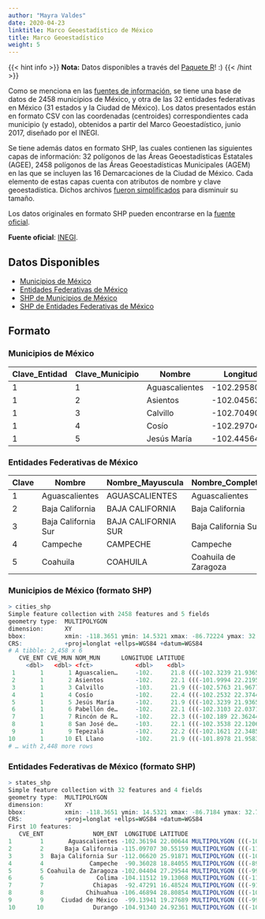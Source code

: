 ```yaml
---
author: "Mayra Valdes"
date: 2020-04-23
linktitle: Marco Geoestadístico de México
title: Marco Geoestadístico
weight: 5
---
```


{{< hint info >}}
**Nota:** Datos disponibles a través del [Paquete R](https://github.com/mayrop/datosmx)! :)
{{< /hint >}}

Como se menciona en las [fuentes de información](/fuentes-de-informacion/), se tiene una base de datos de 2458 municipios de México, y otra de las 32 entidades federativas en México (31 estados y la Ciudad de México). Los datos presentados están en formato CSV con las coordenadas (centroides) correspondientes cada municipio (y estado), obtenidos a partir del Marco Geoestadístico, junio 2017, diseñado por el INEGI. 

Se tiene además datos en formato SHP, las cuales contienen las siguientes capas de información: 32 polígonos de las Áreas Geoestadísticas Estatales (AGEE), 2458 polígonos de las Áreas Geoestadísticas Municipales (AGEM) en las que se incluyen las 16 Demarcaciones de la Ciudad de México. Cada elemento de estas capas cuenta con atributos de nombre y clave geoestadística. Dichos archivos [fueron simplificados](https://github.com/mayrop/covid19mx/blob/master/scripts/analysis/geo/simplify.R) para disminuir su tamaño.

Los datos originales en formato SHP pueden encontrarse en la [fuente oficial](https://www.inegi.org.mx/app/biblioteca/ficha.html?upc=889463142683).

**Fuente oficial**: [INEGI](https://www.inegi.org.mx/app/biblioteca/ficha.html?upc=889463142683).

## Datos Disponibles
* [Municipios de México](https://raw.githubusercontent.com/mayrop/datos-covid19in-mx/master/www/otros/municipios.csv)
* [Entidades Federativas de México](https://raw.githubusercontent.com/mayrop/datos-covid19in-mx/master/www/otros/estados.csv)
* [SHP de Municipios de México](https://github.com/mayrop/datos-covid19in-mx/blob/master/www/geo/municipios.zip?raw=true)
* [SHP de Entidades Federativas de México](https://github.com/mayrop/datos-covid19in-mx/blob/master/www/geo/estados.zip?raw=true)

## Formato

### Municipios de México
| Clave_Entidad | Clave_Municipio | Nombre                                            | Longitud     | Latitud    | Poblacion_2019 |
|---------------|-----------------|---------------------------------------------------|--------------|------------|----------------|
| 1             | 1               | Aguascalientes                                    | -102.2958029 | 21.8114362 | 949277         |
| 1             | 2               | Asientos                                          | -102.0456381 | 22.1265082 | 50354          |
| 1             | 3               | Calvillo                                          | -102.7049039 | 21.9006945 | 60181          |
| 1             | 4               | Cosío                                             | -102.2970417 | 22.3606267 | 16766          |
| 1             | 5               | Jesús María                                       | -102.4456493 | 21.9321175 | 127835         |

### Entidades Federativas de México
| Clave | Nombre              | Nombre_Mayuscula    | Nombre_Completo                 | Abreviatura | ISO_3 | RENAPO | Longitud     | Latitud    | Poblacion_2019 |
|-------|---------------------|---------------------|---------------------------------|-------------|-------|-------|--------------|------------|----------------|
| 1     | Aguascalientes      | AGUASCALIENTES      | Aguascalientes                  | Ags.        | AGU   | AS    | -102.3619377 | 22.0064411 | 1415421        |
| 2     | Baja California     | BAJA CALIFORNIA     | Baja California                 | B. C.       | BCN   | BC    | -115.0970657 | 30.5515922 | 3578561        |
| 3     | Baja California Sur | BAJA CALIFORNIA SUR | Baja California Sur             | B. C. S.    | BCS   | BS    | -112.0662031 | 25.9187109 | 788119         |
| 4     | Campeche            | CAMPECHE            | Campeche                        | Camp.       | CAM   | CC    | -90.3602773  | 18.8405542 | 984046         |
| 5     | Coahuila            | COAHUILA            | Coahuila de Zaragoza            | Coah.       | COA   | CL    | -102.0440387 | 27.295443  | 3175643        |

### Municipios de México (formato SHP)
```r
> cities_shp
Simple feature collection with 2458 features and 5 fields
geometry type:  MULTIPOLYGON
dimension:      XY
bbox:           xmin: -118.3651 ymin: 14.5321 xmax: -86.72224 ymax: 32.71865
CRS:            +proj=longlat +ellps=WGS84 +datum=WGS84
# A tibble: 2,458 x 6
   CVE_ENT CVE_MUN NOM_MUN      LONGITUDE LATITUDE                                      geometry
     <dbl>   <dbl> <fct>            <dbl>    <dbl>                            <MULTIPOLYGON [°]>
 1       1       1 Aguascalien…     -102.     21.8 (((-102.3239 21.93653, -102.3229 21.93665, -…
 2       1       2 Asientos         -102.     22.1 (((-101.9994 22.21951, -102.001 22.16811, -1…
 3       1       3 Calvillo         -103.     21.9 (((-102.5763 21.96778, -102.5844 21.95277, -…
 4       1       4 Cosío            -102.     22.4 (((-102.2532 22.37449, -102.2533 22.37046, -…
 5       1       5 Jesús María      -102.     21.9 (((-102.3239 21.93653, -102.3243 21.93627, -…
 6       1       6 Pabellón de…     -102.     22.1 (((-102.3103 22.03716, -102.3194 22.04042, -…
 7       1       7 Rincón de R…     -102.     22.3 (((-102.189 22.36244, -102.1941 22.35064, -1…
 8       1       8 San José de…     -103.     22.1 (((-102.3538 22.12064, -102.3543 22.11699, -…
 9       1       9 Tepezalá         -102.     22.2 (((-102.1621 22.34851, -102.1498 22.34718, -…
10       1      10 El Llano         -102.     21.9 (((-101.8978 21.95839, -101.8904 21.95095, -…
# … with 2,448 more rows
```

### Entidades Federativas de México (formato SHP)
```r
> states_shp
Simple feature collection with 32 features and 4 fields
geometry type:  MULTIPOLYGON
dimension:      XY
bbox:           xmin: -118.3651 ymin: 14.5321 xmax: -86.7184 ymax: 32.71865
CRS:            +proj=longlat +ellps=WGS84 +datum=WGS84
First 10 features:
   CVE_ENT              NOM_ENT  LONGITUDE LATITUDE                       geometry
1        1       Aguascalientes -102.36194 22.00644 MULTIPOLYGON (((-101.8617 2...
2        2      Baja California -115.09707 30.55159 MULTIPOLYGON (((-114.8136 3...
3        3  Baja California Sur -112.06620 25.91871 MULTIPOLYGON (((-109.8004 2...
4        4             Campeche  -90.36028 18.84055 MULTIPOLYGON (((-89.29656 1...
5        5 Coahuila de Zaragoza -102.04404 27.29544 MULTIPOLYGON (((-99.84322 2...
6        6               Colima -104.11512 19.13068 MULTIPOLYGON (((-114.7373 1...
7        7              Chiapas  -92.47291 16.48524 MULTIPOLYGON (((-91.4397 17...
8        8            Chihuahua -106.46894 28.80854 MULTIPOLYGON (((-103.307 29...
9        9     Ciudad de México  -99.13941 19.27689 MULTIPOLYGON (((-99.09089 1...
10      10              Durango -104.91340 24.92361 MULTIPOLYGON (((-103.6991 2...
```
